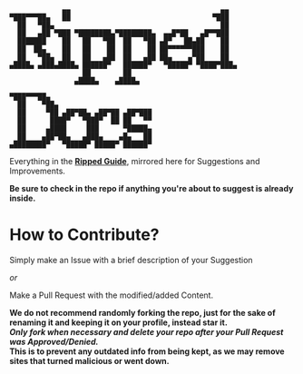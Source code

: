 ```
             ▄▄                                     ▄▄
▀███▀▀▀██▄   ██                                   ▀███  
  ██   ▀██▄                                         ██  
  ██   ▄██ ▀███ ▀████████▄▀████████▄  ▄▄█▀██   ▄█▀▀███  
  ███████    ██   ██   ▀██  ██   ▀██ ▄█▀   ██▄██    ██  
  ██  ██▄    ██   ██    ██  ██    ██ ██▀▀▀▀▀▀███    ██  
  ██   ▀██▄  ██   ██   ▄██  ██   ▄██ ██▄    ▄▀██    ██  
▄████▄ ▄███▄████▄ ██████▀   ██████▀   ▀█████▀ ▀████▀███▄
                  ██        ██                          
                ▄████▄    ▄████▄ 
				
▀███▀▀▀██▄                         
  ██    ▀██▄                       
  ██     ▀██ ▄██▀██▄ ▄██▀██ ▄██▀███
  ██      ████▀   ▀███▀  ██ ██   ▀▀
  ██     ▄████     ███      ▀█████▄
  ██    ▄██▀██▄   ▄███▄    ▄█▄   ██
▄████████▀   ▀█████▀ █████▀ ██████▀
```

Everything in the [**Ripped Guide**](https://ripped.guide), mirrored here for Suggestions and Improvements.

**Be sure to check in the repo if anything you're about to suggest is already inside.**

# How to Contribute?

Simply make an Issue with a brief description of your Suggestion  
  
_or_ 

Make a Pull Request with the modified/added Content.  

**We do not recommend randomly forking the repo, just for the sake of renaming it and keeping it on your profile, instead star it.   
*Only fork when necessary and delete your repo after your Pull Request was Approved/Denied.*  
This is to prevent any outdated info from being kept, as we may remove sites that turned malicious or went down.**
